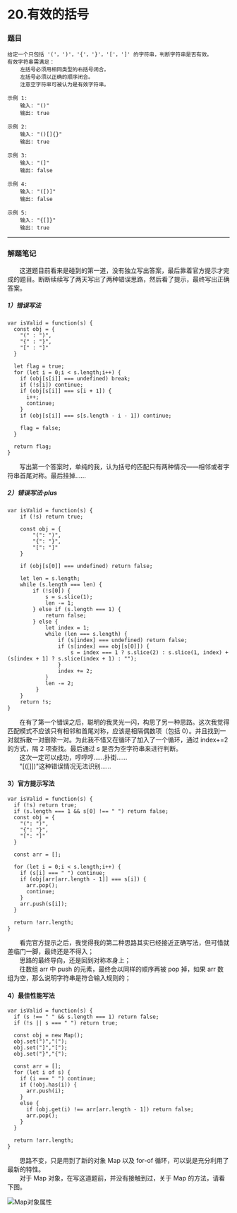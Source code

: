 # 20.有效的括号

### 题目

    给定一个只包括 '('，')'，'{'，'}'，'['，']' 的字符串，判断字符串是否有效。
    有效字符串需满足：
        左括号必须用相同类型的右括号闭合。
        左括号必须以正确的顺序闭合。
        注意空字符串可被认为是有效字符串。

    示例 1:
        输入: "()"
        输出: true

    示例 2:
        输入: "()[]{}"
        输出: true

    示例 3:
        输入: "(]"
        输出: false

    示例 4:
        输入: "([)]"
        输出: false

    示例 5:
        输入: "{[]}"
        输出: true

---

### 解题笔记

&nbsp;&nbsp;&nbsp;&nbsp;&nbsp;&nbsp;&nbsp;这道题目前看来是碰到的第一道，没有独立写出答案，最后靠着官方提示才完成的题目。断断续续写了两天写出了两种错误思路，然后看了提示，最终写出正确答案。

##### 1）错误写法

```
var isValid = function(s) {
  const obj = {
    "(" : ")",
    "{" : "}",
    "[" : "]"
  }

  let flag = true;
  for (let i = 0;i < s.length;i++) {
    if (obj[s[i]] === undefined) break;
    if (!s[i]) continue;
    if (obj[s[i]] === s[i + 1]) {
      i++;
      continue;
    }
    if (obj[s[i]] === s[s.length - i - 1]) continue;

    flag = false;
  }

  return flag;
}
```

&nbsp;&nbsp;&nbsp;&nbsp;&nbsp;&nbsp;&nbsp;写出第一个答案时，单纯的我，认为括号的匹配只有两种情况——相邻或者字符串首尾对称。最后挂掉……

##### 2）错误写法·plus

```
var isValid = function(s) {
    if (!s) return true;

    const obj = {
        "(": ")",
        "{": "}",
        "[": "]"
    }

    if (obj[s[0]] === undefined) return false;

    let len = s.length;
    while (s.length === len) {
        if (!s[0]) {
            s = s.slice(1);
            len -= 1;
        } else if (s.length === 1) {
            return false;
        } else {
            let index = 1;
            while (len === s.length) {
                if (s[index] === undefined) return false;
                if (s[index] === obj[s[0]]) {
                    s = index === 1 ? s.slice(2) : s.slice(1, index) + (s[index + 1] ? s.slice(index + 1) : "");
                }
                index += 2;
            }
            len -= 2;
         }
    }
    return !s;
}
```

&nbsp;&nbsp;&nbsp;&nbsp;&nbsp;&nbsp;&nbsp;在有了第一个错误之后，聪明的我灵光一闪，构思了另一种思路。这次我觉得匹配模式不应该只有相邻和首尾对称，应该是相隔偶数项（包括 0）。并且找到一对就拆散一对删除一对。为此我不惜又在循环了加入了一个循环，通过 index+=2 的方式，隔 2 项查找。最后通过 s 是否为空字符串来进行判断。<br>
&nbsp;&nbsp;&nbsp;&nbsp;&nbsp;&nbsp;&nbsp;这次一定可以成功，哼哼哼……扑街……<br>
&nbsp;&nbsp;&nbsp;&nbsp;&nbsp;&nbsp;&nbsp;"[([]])"这种错误情况无法识别……

#### 3）官方提示写法

```
var isValid = function(s) {
  if (!s) return true;
  if (s.length === 1 && s[0] !== " ") return false;
  const obj = {
    "(": ")",
    "{": "}",
    "[": "]"
  }

  const arr = [];

  for (let i = 0;i < s.length;i++) {
    if (s[i] === " ") continue;
    if (obj[arr[arr.length - 1]] === s[i]) {
      arr.pop();
      continue;
    }
    arr.push(s[i]);
  }

  return !arr.length;
}
```

&nbsp;&nbsp;&nbsp;&nbsp;&nbsp;&nbsp;&nbsp;看完官方提示之后，我觉得我的第二种思路其实已经接近正确写法，但可惜就差临门一脚，最终还是不得入；<br>
&nbsp;&nbsp;&nbsp;&nbsp;&nbsp;&nbsp;&nbsp;思路的最终导向，还是回到对称本身上；<br>
&nbsp;&nbsp;&nbsp;&nbsp;&nbsp;&nbsp;&nbsp;往数组 arr 中 push 的元素，最终会以同样的顺序再被 pop 掉，如果 arr 数组为空，那么说明字符串是符合输入规则的；

#### 4）最佳性能写法

```
var isValid = function(s) {
  if (s !== " " && s.length === 1) return false;
  if (!s || s === " ") return true;

  const obj = new Map();
  obj.set(")","(");
  obj.set("]","[");
  obj.set("}","{");

  const arr = [];
  for (let i of s) {
    if (i === " ") continue;
    if (!obj.has(i)) {
      arr.push(i);
    }
    else {
      if (obj.get(i) !== arr[arr.length - 1]) return false;
      arr.pop();
    }
  }

  return !arr.length;
}
```

&nbsp;&nbsp;&nbsp;&nbsp;&nbsp;&nbsp;&nbsp;思路不变，只是用到了新的对象 Map 以及 for-of 循环，可以说是充分利用了最新的特性。<br>
&nbsp;&nbsp;&nbsp;&nbsp;&nbsp;&nbsp;&nbsp;对于 Map 对象，在写这道题前，并没有接触到过，关于 Map 的方法，请看下图。

![Map对象属性](https://img2018.cnblogs.com/blog/1080150/201810/1080150-20181019220233980-1579684226.png)
